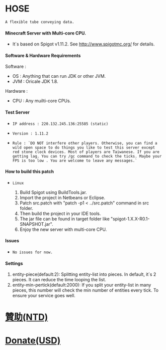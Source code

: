 ﻿# HOSE
`A flexible tube conveying data.`

#### Minecraft Server with Multi-core CPU.

*   It`s based on Spigot v1.11.2. See http://www.spigotmc.org/ for details.

#### Software & Hardware Requirements

Software :
*   OS : Anything that can run JDK or other JVM.
*   JVM : Oricale JDK 1.8.

Hardware :
*   CPU : Any muilti-core CPUs.

#### Test Server
*     IP address : 220.132.245.136:25585 (static)
*     Version : 1.11.2
*     Rule : `DO NOT interfere other players. Otherwise, you can find a wild open space to do things you like to test this server except red stone clock devices. Most of players are Taiwanese. If you are getting lag. You can try /gc command to check the ticks. Maybe your FPS is too low . You are welcome to leave any messages.`

#### How to build this patch
*     Linux
  1. Build Spigot using BuildTools.jar.
  2. Import the project in Netbeans or Eclipse.
  3. Patch src.patch with "patch -p1 < ../src.patch" command in src folder.
  4. Then build the project in your IDE tools.
  5. The jar file can be found in target folder like "spigot-1.X.X-R0.1-SNAPSHOT.jar".
  6. Enjoy the new server with multi-core CPU.

#### Issues
*     No issues for now.

#### Settings
1. entity-piece(default:2): Splitting entity-list into pieces. In default, it`s 2 pieces. It can reduce the time looping the list.
2. entity-min-pertick(default:2000): If you split your entity-list in many pieces, this number will check the min number of entities every tick. To ensure your service goes well.

# [贊助(NTD)](https://www.paypal.com/cgi-bin/webscr?cmd=_s-xclick&hosted_button_id=UMV8PH8TDHSCY)
# [Donate(USD)](https://www.paypal.com/cgi-bin/webscr?cmd=_s-xclick&hosted_button_id=FYUVSZYQBPXF2)












